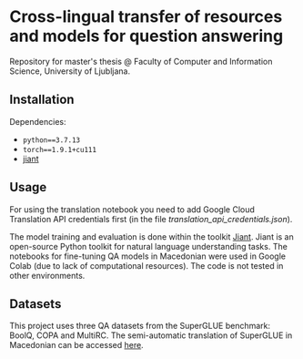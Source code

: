 # Cross-lingual transfer of resources and models for question answering

Repository for master's thesis @ Faculty of Computer and Information Science, University of Ljubljana.

## Installation
Dependencies:
- `python==3.7.13`
- `torch==1.9.1+cu111`
-  [jiant](https://github.com/nyu-mll/jiant.git)

## Usage

For using the translation notebook you need to add Google Cloud Translation API credentials first (in the file *translation_api_credentials.json*).

The model training and evaluation is done within the toolkit [Jiant](https://github.com/nyu-mll/jiant.git). Jiant is an open-source Python toolkit for natural language understanding tasks.
The notebooks for fine-tuning QA models in Macedonian were used in Google Colab (due to lack of computational resources). The code is not tested in other environments.

## Datasets

This project uses three QA datasets from the SuperGLUE benchmark: BoolQ, COPA and MultiRC. The semi-automatic translation of SuperGLUE in Macedonian can be accessed [here](https://drive.google.com/drive/folders/1-8hLfW14D5lWz5g7jMzYNLR-DzMynlFR?usp=sharing).
